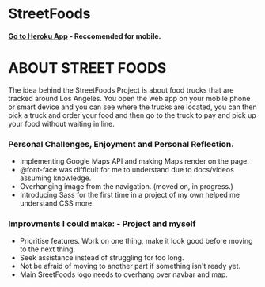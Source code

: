 # StreetFoods

#### [Go to Heroku App](https://streetfoodsv2.herokuapp.com/) - Reccomended for mobile.

# ABOUT STREET FOODS

The idea behind the StreetFoods Project is about food trucks that are tracked around Los Angeles. You open the web app on your mobile phone or smart device and you can see where the trucks are located, you can then pick a truck and order your food and then go to the truck to pay and pick up your food without waiting in line.

### Personal Challenges, Enjoyment and Personal Reflection.

- Implementing Google Maps API and making Maps render on the page.
- @font-face was difficult for me to understand due to docs/videos assuming knowledge.
- Overhanging image from the navigation. (moved on, in progress.)
- Introducing Sass for the first time in a project of my own helped me understand CSS more.

### Improvments I could make: - Project and myself
- Prioritise features. Work on one thing, make it look good before moving to the next thing.
- Seek assistance instead of struggling for too long.
- Not be afraid of moving to another part if something isn't ready yet.
- Main SreetFoods logo needs to overhang over navbar and map.

